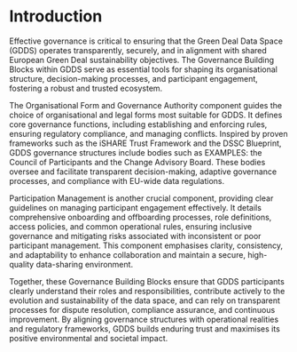 # Introduction 

​Effective governance is critical to ensuring that the Green Deal Data Space (GDDS) operates transparently, securely, and in alignment with shared European Green Deal sustainability objectives. The Governance Building Blocks within GDDS serve as essential tools for shaping its organisational structure, decision-making processes, and participant engagement, fostering a robust and trusted ecosystem.

The Organisational Form and Governance Authority component guides the choice of organisational and legal forms most suitable for GDDS. It defines core governance functions, including establishing and enforcing rules, ensuring regulatory compliance, and managing conflicts. Inspired by proven frameworks such as the iSHARE Trust Framework and the DSSC Blueprint, GDDS governance structures include bodies such as EXAMPLES: the Council of Participants and the Change Advisory Board. These bodies oversee and facilitate transparent decision-making, adaptive governance processes, and compliance with EU-wide data regulations.

Participation Management is another crucial component, providing clear guidelines on managing participant engagement effectively. It details comprehensive onboarding and offboarding processes, role definitions, access policies, and common operational rules, ensuring inclusive governance and mitigating risks associated with inconsistent or poor participant management. This component emphasises clarity, consistency, and adaptability to enhance collaboration and maintain a secure, high-quality data-sharing environment.

Together, these Governance Building Blocks ensure that GDDS participants clearly understand their roles and responsibilities, contribute actively to the evolution and sustainability of the data space, and can rely on transparent processes for dispute resolution, compliance assurance, and continuous improvement. By aligning governance structures with operational realities and regulatory frameworks, GDDS builds enduring trust and maximises its positive environmental and societal impact.

